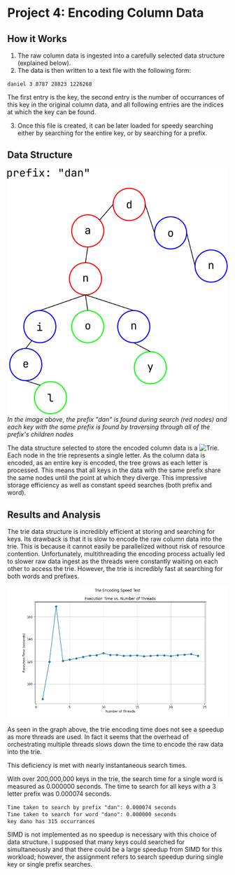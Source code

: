 # Project 4: Encoding Column Data

## How it Works

1. The raw column data is ingested into a carefully selected data structure
(explained below).
2. The data is then written to a text file with the following form:

  ```plaintext
  daniel 3 8787 28823 1226268
  ```

  The first entry is the key, the second entry is the number of occurrances
  of this key in the original column data, and all following entries are
  the indices at which the key can be found.

3. Once this file is created, it can be later loaded for speedy searching either
by searching for the entire key, or by searching for a prefix.

## Data Structure

![Trie](./Trie.png)
*In the image above, the prefix "dan" is found during search (red nodes) and each key with the same prefix is found by traversing
through all of the prefix's children nodes*

The data structure selected to store the encoded column data is a ![Trie](https://en.wikipedia.org/wiki/Trie).
Each node in the trie represents a single letter. As the column data is encoded, as an
entire key is encoded, the tree grows as each letter is processed. This means that all
keys in the data with the same prefix share the same nodes until the point at which they
diverge. This impressive storage efficiency as well as constant speed searches (both prefix and word).

## Results and Analysis
The trie data structure is incredibly efficient at storing and searching for keys. Its drawback is
that it is slow to encode the raw column data into the trie. This is because it cannot easily be parallelized without
risk of resource contention. Unfortunately, multithreading the encoding process actually led to slower raw data ingest as
the threads were constantly waiting on each other to access the trie. However, the trie is incredibly fast at searching for
both words and prefixes.

![Encoding Time](./trie_execution_time_plot.png)

As seen in the graph above, the trie encoding time does not see a speedup as more threads are used. In fact it seems that the overhead of orchestrating
multiple threads slows down the time to encode the raw data into the trie.

This deficiency is met with nearly instantaneous search times.

With over 200,000,000 keys in the trie, the search time for a single word is measured as 0.000000 seconds.
The time to search for all keys with a 3 letter prefix was 0.000074 seconds.

```plaintext
Time taken to search by prefix "dan": 0.000074 seconds
Time taken to search for word "dano": 0.000000 seconds
key dano has 315 occurrances
```

SIMD is not implemented as no speedup is necessary with this choice of data structure. I supposed that many keys could searched for simultaneously
and that there could be a large speedup from SIMD for this workload; however, the assignment refers to search speedup during single key or single prefix searches.
